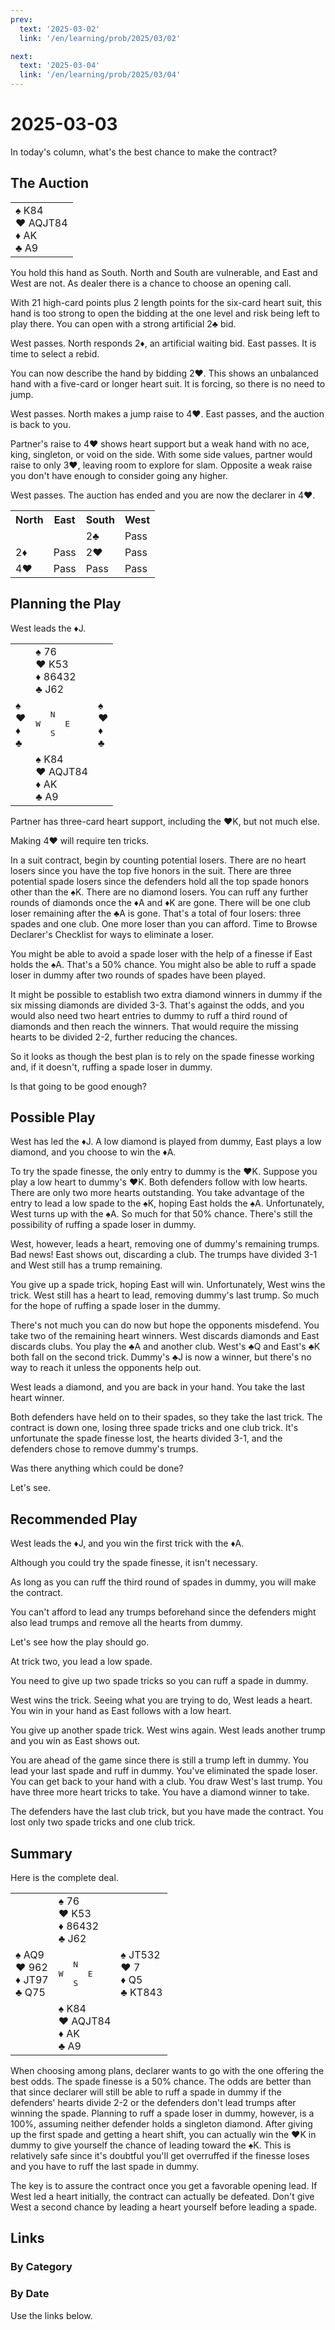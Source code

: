 ```yaml
---
prev:
  text: '2025-03-02'
  link: '/en/learning/prob/2025/03/02'

next:
  text: '2025-03-04'
  link: '/en/learning/prob/2025/03/04'
---
```


# 2025-03-03

In today's column, what's the best chance to make the contract?

<Badge type="warning" text="Play"/>

## The Auction

<table class="hand">
	<tr>
		<td>♠ K84<br>♥ AQJT84<br>♦ AK<br>♣ A9</td>
	</tr>
</table>

You hold this hand as South. North and South are vulnerable, and East and West are not. As dealer there is a chance to choose an opening call.

With 21 high-card points plus 2 length points for the six-card heart suit, this hand is too strong to open the bidding at the one level and risk being left to play there. You can open with a strong artificial 2♣ bid.

West passes. North responds 2♦, an artificial waiting bid. East passes. It is time to select a rebid.

You can now describe the hand by bidding 2♥. This shows an unbalanced hand with a five-card or longer heart suit. It is forcing, so there is no need to jump.

West passes. North makes a jump raise to 4♥. East passes, and the auction is back to you.

Partner's raise to 4♥ shows heart support but a weak hand with no ace, king, singleton, or void on the side. With some side values, partner would raise to only 3♥, leaving room to explore for slam. Opposite a weak raise you don't have enough to consider going any higher.

West passes. The auction has ended and you are now the declarer in 4♥.

<table class="auction">
	<tr>
		<th>North</th>
		<th>East</th>
		<th>South</th>
		<th>West</th>
	</tr>
	<tr>
		<td></td>
		<td></td>
		<td>2♣</td>
		<td>Pass</td>
	</tr>
	<tr>
		<td>2♦</td>
		<td>Pass</td>
		<td>2♥</td>
		<td>Pass</td>
	</tr>
	<tr>
		<td>4♥</td>
		<td>Pass</td>
		<td>Pass</td>
		<td>Pass</td>
	</tr>
</table>

## Planning the Play

West leads the ♦J.

<table class="deal">
	<tr>
		<td></td>
		<td>♠ 76<br>♥ K53<br>♦ 86432<br>♣ J62</td>
		<td></td>
	</tr>
	<tr>
		<td>♠ <br>♥ <br>♦ <br>♣ </td>
		<td><pre>   N<br>W     E<br>   S</pre></td>
		<td>♠ <br>♥ <br>♦ <br>♣ </td>
	</tr>
	<tr>
		<td></td>
		<td>♠ K84<br>♥ AQJT84<br>♦ AK<br>♣ A9</td>
		<td></td>
	</tr>
</table>

Partner has three-card heart support, including the ♥K, but not much else.

Making 4♥ will require ten tricks.

In a suit contract, begin by counting potential losers. There are no heart losers since you have the top five honors in the suit. There are three potential spade losers since the defenders hold all the top spade honors other than the ♠K. There are no diamond losers. You can ruff any further rounds of diamonds once the ♦A and ♦K are gone. There will be one club loser remaining after the ♣A is gone. That's a total of four losers: three spades and one club. One more loser than you can afford. Time to Browse Declarer's Checklist for ways to eliminate a loser.

You might be able to avoid a spade loser with the help of a finesse if East holds the ♠A. That's a 50% chance. You might also be able to ruff a spade loser in dummy after two rounds of spades have been played.

It might be possible to establish two extra diamond winners in dummy if the six missing diamonds are divided 3-3. That's against the odds, and you would also need two heart entries to dummy to ruff a third round of diamonds and then reach the winners. That would require the missing hearts to be divided 2-2, further reducing the chances.

So it looks as though the best plan is to rely on the spade finesse working and, if it doesn't, ruffing a spade loser in dummy.

Is that going to be good enough?

## Possible Play

West has led the ♦J. A low diamond is played from dummy, East plays a low diamond, and you choose to win the ♦A.

To try the spade finesse, the only entry to dummy is the ♥K. Suppose you play a low heart to dummy's ♥K. Both defenders follow with low hearts. There are only two more hearts outstanding. You take advantage of the entry to lead a low spade to the ♠K, hoping East holds the ♠A. Unfortunately, West turns up with the ♠A. So much for that 50% chance. There's still the possibility of ruffing a spade loser in dummy.

West, however, leads a heart, removing one of dummy's remaining trumps. Bad news! East shows out, discarding a club. The trumps have divided 3-1 and West still has a trump remaining.

You give up a spade trick, hoping East will win. Unfortunately, West wins the trick. West still has a heart to lead, removing dummy's last trump. So much for the hope of ruffing a spade loser in the dummy.

There's not much you can do now but hope the opponents misdefend. You take two of the remaining heart winners. West discards diamonds and East discards clubs. You play the ♣A and another club. West's ♣Q and East's ♣K both fall on the second trick. Dummy's ♣J is now a winner, but there's no way to reach it unless the opponents help out.

West leads a diamond, and you are back in your hand. You take the last heart winner.

Both defenders have held on to their spades, so they take the last trick. The contract is down one, losing three spade tricks and one club trick. It's unfortunate the spade finesse lost, the hearts divided 3-1, and the defenders chose to remove dummy's trumps.

Was there anything which could be done?

Let's see.

## Recommended Play

West leads the ♦J, and you win the first trick with the ♦A.

Although you could try the spade finesse, it isn't necessary.

As long as you can ruff the third round of spades in dummy, you will make the contract.

You can't afford to lead any trumps beforehand since the defenders might also lead trumps and remove all the hearts from dummy.

Let's see how the play should go.

At trick two, you lead a low spade.

You need to give up two spade tricks so you can ruff a spade in dummy.

West wins the trick. Seeing what you are trying to do, West leads a heart. You win in your hand as East follows with a low heart.

You give up another spade trick. West wins again. West leads another trump and you win as East shows out.

You are ahead of the game since there is still a trump left in dummy. You lead your last spade and ruff in dummy. You've eliminated the spade loser. You can get back to your hand with a club. You draw West's last trump. You have three more heart tricks to take. You have a diamond winner to take.

The defenders have the last club trick, but you have made the contract. You lost only two spade tricks and one club trick.

## Summary

Here is the complete deal.

<table class="deal">
	<tr>
		<td></td>
		<td>♠ 76<br>♥ K53<br>♦ 86432<br>♣ J62</td>
		<td></td>
	</tr>
	<tr>
		<td>♠ AQ9<br>♥ 962<br>♦ JT97<br>♣ Q75</td>
		<td><pre>   N<br>W     E<br>   S</pre></td>
		<td>♠ JT532<br>♥ 7<br>♦ Q5<br>♣ KT843</td>
	</tr>
	<tr>
		<td></td>
		<td>♠ K84<br>♥ AQJT84<br>♦ AK<br>♣ A9</td>
		<td></td>
	</tr>
</table>

When choosing among plans, declarer wants to go with the one offering the best odds. The spade finesse is a 50% chance. The odds are better than that since declarer will still be able to ruff a spade in dummy if the defenders' hearts divide 2-2 or the defenders don't lead trumps after winning the spade. Planning to ruff a spade loser in dummy, however, is a 100%, assuming neither defender holds a singleton diamond. After giving up the first spade and getting a heart shift, you can actually win the ♥K in dummy to give yourself the chance of leading toward the ♠K. This is relatively safe since it's doubtful you'll get overruffed if the finesse loses and you have to ruff the last spade in dummy.

The key is to assure the contract once you get a favorable opening lead. If West led a heart initially, the contract can actually be defeated. Don't give West a second chance by leading a heart yourself before leading a spade.

## Links

[<Badge type="tip" text="Go to Practice"/>](/en/practice/prob/2025/03/03)

### By Category

[<Badge type="tip" text="<--"/>](/en/learning/prob/2025/02/28)
[<Badge type="tip" text="Calendar"/>](/en/learning/calendar/2025/03)
[<Badge type="info" text="-->"/>](/en/learning/prob/2025/03/03#links)

### By Date

Use the links below.